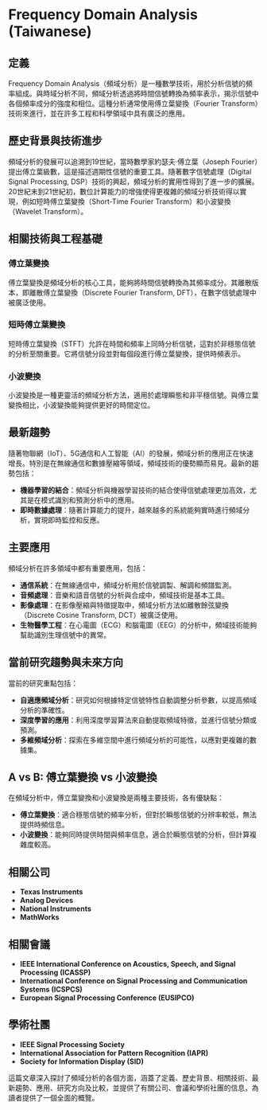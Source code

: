 # Frequency Domain Analysis (Taiwanese)

## 定義

Frequency Domain Analysis（頻域分析）是一種數學技術，用於分析信號的頻率組成。與時域分析不同，頻域分析透過將時間信號轉換為頻率表示，揭示信號中各個頻率成分的強度和相位。這種分析通常使用傅立葉變換（Fourier Transform）技術來進行，並在許多工程和科學領域中具有廣泛的應用。

## 歷史背景與技術進步

頻域分析的發展可以追溯到19世紀，當時數學家約瑟夫·傅立葉（Joseph Fourier）提出傅立葉級數，這是描述週期性信號的重要工具。隨著數字信號處理（Digital Signal Processing, DSP）技術的興起，頻域分析的實用性得到了進一步的擴展。20世紀末到21世紀初，數位計算能力的增強使得更複雜的頻域分析技術得以實現，例如短時傅立葉變換（Short-Time Fourier Transform）和小波變換（Wavelet Transform）。

## 相關技術與工程基礎

### 傅立葉變換

傅立葉變換是頻域分析的核心工具，能夠將時間信號轉換為其頻率成分。其離散版本，即離散傅立葉變換（Discrete Fourier Transform, DFT），在數字信號處理中被廣泛使用。

### 短時傅立葉變換

短時傅立葉變換（STFT）允許在時間和頻率上同時分析信號，這對於非穩態信號的分析至關重要。它將信號分段並對每個段進行傅立葉變換，提供時頻表示。

### 小波變換

小波變換是一種更靈活的頻域分析方法，適用於處理瞬態和非平穩信號。與傅立葉變換相比，小波變換能夠提供更好的時間定位。

## 最新趨勢

隨著物聯網（IoT）、5G通信和人工智能（AI）的發展，頻域分析的應用正在快速增長。特別是在無線通信和數據壓縮等領域，頻域技術的優勢顯而易見。最新的趨勢包括：

- **機器學習的結合**：頻域分析與機器學習技術的結合使得信號處理更加高效，尤其是在模式識別和預測分析中的應用。
- **即時數據處理**：隨著計算能力的提升，越來越多的系統能夠實時進行頻域分析，實現即時監控和反應。
  
## 主要應用

頻域分析在許多領域中都有重要應用，包括：

- **通信系統**：在無線通信中，頻域分析用於信號調製、解調和頻譜監測。
- **音頻處理**：音樂和語音信號的分析與合成中，頻域技術是基本工具。
- **影像處理**：在影像壓縮與特徵提取中，頻域分析方法如離散餘弦變換（Discrete Cosine Transform, DCT）被廣泛使用。
- **生物醫學工程**：在心電圖（ECG）和腦電圖（EEG）的分析中，頻域技術能夠幫助識別生理信號中的異常。

## 當前研究趨勢與未來方向

當前的研究重點包括：

- **自適應頻域分析**：研究如何根據特定信號特性自動調整分析參數，以提高頻域分析的準確性。
- **深度學習的應用**：利用深度學習算法來自動提取頻域特徵，並進行信號分類或預測。
- **多維頻域分析**：探索在多維空間中進行頻域分析的可能性，以應對更複雜的數據集。

## A vs B: 傅立葉變換 vs 小波變換

在頻域分析中，傅立葉變換和小波變換是兩種主要技術，各有優缺點：

- **傅立葉變換**：適合穩態信號的頻率分析，但對於瞬態信號的分辨率較低，無法提供時頻信息。
- **小波變換**：能夠同時提供時間與頻率信息，適合於瞬態信號的分析，但計算複雜度較高。

## 相關公司

- **Texas Instruments**
- **Analog Devices**
- **National Instruments**
- **MathWorks**

## 相關會議

- **IEEE International Conference on Acoustics, Speech, and Signal Processing (ICASSP)**
- **International Conference on Signal Processing and Communication Systems (ICSPCS)**
- **European Signal Processing Conference (EUSIPCO)**

## 學術社團

- **IEEE Signal Processing Society**
- **International Association for Pattern Recognition (IAPR)**
- **Society for Information Display (SID)**

這篇文章深入探討了頻域分析的各個方面，涵蓋了定義、歷史背景、相關技術、最新趨勢、應用、研究方向及比較，並提供了有關公司、會議和學術社團的信息，為讀者提供了一個全面的概覽。